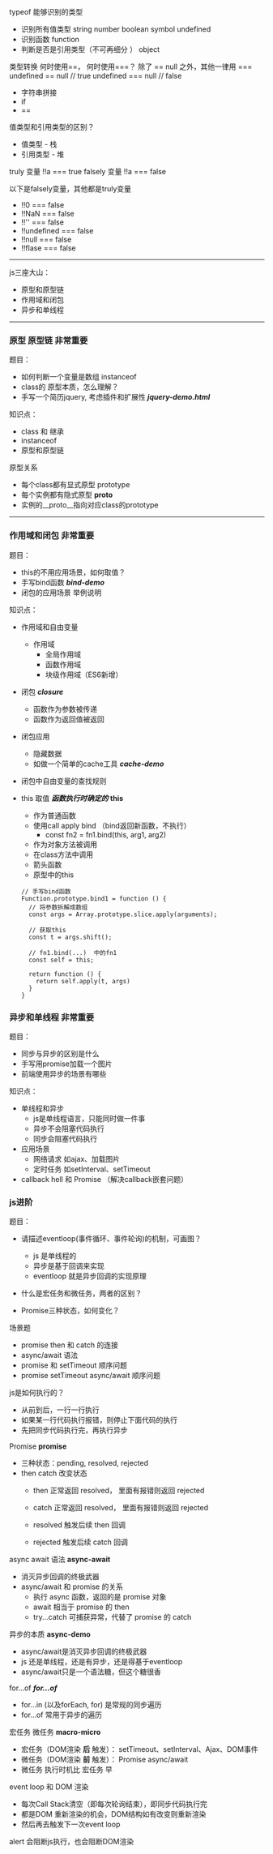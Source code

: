 typeof 能够识别的类型
- 识别所有值类型  string number boolean symbol undefined
- 识别函数  function
- 判断是否是引用类型（不可再细分 ）  object 

类型转换
何时使用==， 何时使用===？
除了 == null 之外，其他一律用 ===
undefined == null  // true
undefined === null // false

- 字符串拼接
- if
- ==

值类型和引用类型的区别？
- 值类型 - 栈
- 引用类型 - 堆

truly 变量    !!a === true
falsely 变量  !!a === false

以下是falsely变量，其他都是truly变量
* !!0 === false
* !!NaN === false
* !!'' === false
* !!undefined === false
* !!null === false
* !!flase === false

------
js三座大山：
- 原型和原型链
- 作用域和闭包
- 异步和单线程
------

### 原型 原型链 非常重要
题目：
- 如何判断一个变量是数组 instanceof
- class的 原型本质，怎么理解？
- 手写一个简历jquery, 考虑插件和扩展性 ***jquery-demo.html***

知识点：
- class 和 继承
- instanceof  
- 原型和原型链

原型关系
- 每个class都有显式原型 prototype
- 每个实例都有隐式原型 __proto__
- 实例的__proto__指向对应class的prototype

------
### 作用域和闭包 非常重要
题目： 
- this的不用应用场景，如何取值？
- 手写bind函数  ***bind-demo***
- 闭包的应用场景 举例说明

知识点：
- 作用域和自由变量
  + 作用域
    - 全局作用域
    - 函数作用域
    - 块级作用域（ES6新增）
- 闭包  ***closure***
  + 函数作为参数被传递
  + 函数作为返回值被返回
- 闭包应用
  + 隐藏数据
  + 如做一个简单的cache工具 ***cache-demo***
- 闭包中自由变量的查找规则

- this 取值 ***函数执行时确定的*** **this**
  + 作为普通函数
  + 使用call apply bind （bind返回新函数，不执行）
    - const fn2 = fn1.bind(this, arg1, arg2)
  + 作为对象方法被调用
  + 在class方法中调用
  + 箭头函数 
  + 原型中的this

  ``` 
  // 手写bind函数 
  Function.prototype.bind1 = function () {
    // 将参数拆解成数组
    const args = Array.prototype.slice.apply(arguments);

    // 获取this
    const t = args.shift();
    
    // fn1.bind(...)  中的fn1
    const self = this;

    return function () {
      return self.apply(t, args)
    }
  }
  ```

### 异步和单线程 非常重要
题目： 
- 同步与异步的区别是什么
- 手写用promise加载一个图片
- 前端使用异步的场景有哪些

知识点：
- 单线程和异步
  + js是单线程语言，只能同时做一件事
  + 异步不会阻塞代码执行
  + 同步会阻塞代码执行
- 应用场景
  + 网络请求 如ajax、加载图片
  + 定时任务 如setInterval、setTimeout
- callback hell 和 Promise （解决callback嵌套问题）

### js进阶
题目：
+ 请描述eventloop(事件循环、事件轮询)的机制，可画图？
  - js 是单线程的
  - 异步是基于回调来实现
  - eventloop 就是异步回调的实现原理

+ 什么是宏任务和微任务，两者的区别？
+ Promise三种状态，如何变化？

场景题
+ promise then 和 catch 的连接
+ async/await 语法
+ promise 和 setTimeout 顺序问题
+ promise setTimeout async/await 顺序问题

js是如何执行的？
- 从前到后，一行一行执行
- 如果某一行代码执行报错，则停止下面代码的执行
- 先把同步代码执行完，再执行异步 

Promise **promise**
- 三种状态：pending, resolved, rejected
- then catch 改变状态
  + then 正常返回 resolved， 里面有报错则返回 rejected
  + catch 正常返回 resolved， 里面有报错则返回 rejected

  + resolved 触发后续 then  回调
  + rejected 触发后续 catch 回调

async await 语法 **async-await**
  - 消灭异步回调的终极武器
  - async/await 和 promise 的关系
    + 执行 async 函数，返回的是 promise 对象
    + await 相当于 promise 的 then
    + try...catch 可捕获异常，代替了 promise 的 catch

异步的本质 **async-demo**
+ async/await是消灭异步回调的终极武器
+ js 还是单线程，还是有异步，还是得基于eventloop
+ async/await只是一个语法糖，但这个糖很香

for...of ***for...of***
+ for...in (以及forEach, for) 是常规的同步遍历
+ for...of 常用于异步的遍历 

宏任务 微任务 **macro-micro**
- 宏任务（DOM渲染 **后** 触发）： setTimeout、setInterval、Ajax、DOM事件
- 微任务（DOM渲染 **前** 触发）： Promise async/await
- 微任务 执行时机比 宏任务 早


event loop 和 DOM 渲染
- 每次Call Stack清空（即每次轮询结束），即同步代码执行完
- 都是DOM 重新渲染的机会，DOM结构如有改变则重新渲染
- 然后再去触发下一次event loop

alert 会阻断js执行，也会阻断DOM渲染
